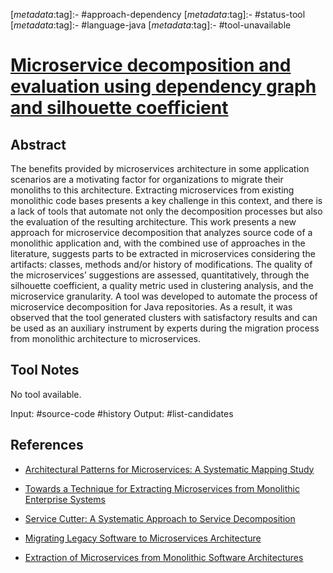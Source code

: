 <!-- deno-fmt-ignore-start -->

[_metadata_:tag]:- #approach-dependency
[_metadata_:tag]:- #status-tool
[_metadata_:tag]:- #language-java
[_metadata_:tag]:- #tool-unavailable

<!-- deno-fmt-ignore-end -->

# [Microservice decomposition and evaluation using dependency graph and silhouette coefficient](https://doi.org/10.1145/3483899.3483908)

## Abstract

The benefits provided by microservices architecture in some application
scenarios are a motivating factor for organizations to migrate their monoliths
to this architecture. Extracting microservices from existing monolithic code
bases presents a key challenge in this context, and there is a lack of tools
that automate not only the decomposition processes but also the evaluation of
the resulting architecture. This work presents a new approach for microservice
decomposition that analyzes source code of a monolithic application and, with
the combined use of approaches in the literature, suggests parts to be extracted
in microservices considering the artifacts: classes, methods and/or history of
modifications. The quality of the microservices’ suggestions are assessed,
quantitatively, through the silhouette coefficient, a quality metric used in
clustering analysis, and the microservice granularity. A tool was developed to
automate the process of microservice decomposition for Java repositories. As a
result, it was observed that the tool generated clusters with satisfactory
results and can be used as an auxiliary instrument by experts during the
migration process from monolithic architecture to microservices.

## Tool Notes

No tool available.

Input: #source-code #history
Output: #list-candidates 

## References

- [Architectural Patterns for Microservices: A Systematic Mapping Study](./architectural-patterns-for-microservices-a-systematic-mapping-study.md)

- [Towards a Technique for Extracting Microservices from Monolithic Enterprise Systems](./towards-a-technique-for-extracting-microservices-from-monolithic-enterprise-systems.md)

- [Service Cutter: A Systematic Approach to Service Decomposition](./service-cutter-a-systematic-approach-to-service-decomposition.md)

- [Migrating Legacy Software to Microservices Architecture](./migrating-legacy-software-to-microservices-architecture.md)

- [Extraction of Microservices from Monolithic Software Architectures](./extraction-of-microservices-from-monolithic-software-architectures.md)
